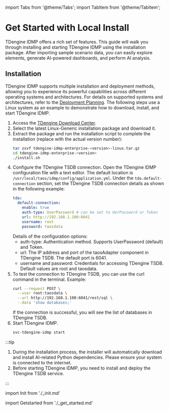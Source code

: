 import Tabs from '@theme/Tabs';
import TabItem from '@theme/TabItem';

# Get Started with Local Install

TDengine IDMP offers a rich set of features. This guide will walk you through installing and starting TDengine IDMP using the installation package. After importing sample scenario data, you can easily explore elements, generate AI-powered dashboards, and perform AI analysis.

## Installation

TDengine IDMP supports multiple installation and deployment methods, allowing you to experience its powerful capabilities across different operating systems and architectures. For details on supported systems and architectures, refer to the [Deployment Planning](../operation/planning). The following steps use a Linux system as an example to demonstrate how to download, install, and start TDengine IDMP.

1. Access the [TDengine Download Center](https://www.taosdata.com/download-center?product=TDengine+IDMP-Enterprise).
1. Select the latest Linux-Generic installation package and download it.
1. Extract the package and run the installation script to complete the installation (replace <version> with the actual version number):
   ```bash
   tar zxvf tdengine-idmp-enterprise-<version>-linux.tar.gz 
   cd tdengine-idmp-enterprise-<version>
   ./install.sh
   ```
1. Configure the TDengine TSDB connection. Open the TDengine IDMP configuration file with a text editor. The default location is `/usr/local/taos/idmp/config/application.yml`. Under the `tda.default-connection` section, set the TDengine TSDB connection details as shown in the following example:
   ```yaml
   tda:
     default-connection:
       enable: true
       auth-type: UserPassword # can be set to UerPassword or Token
       url: http://192.168.1.100:6041
       username: root
       password: taosdata
   ```
   Details of the configuration options:
     - auth-type: Authentication method. Supports UserPassword (default) and Token.
     - url: The IP address and port of the taosAdapter component in TDengine TSDB. The default port is 6041.
     - username and password: Credentials for accessing TDengine TSDB. Default values are root and taosdata.
1. To test the connection to TDengine TSDB, you can use the curl command in the terminal. Example:
   ```bash
   curl --request POST \
     --user root:taosdata \
     --url http://192.168.1.100:6041/rest/sql \
     --data 'show databases;'
   ```
   If the connection is successful, you will see the list of databases in TDengine TSDB.
1. Start TDengine IDMP.
   ```bash
   svc-tdengine-idmp start
   ```

:::tip

1. During the installation process, the installer will automatically download and install AI-related Python dependencies. Please ensure your system is connected to the internet.
1. Before starting TDengine IDMP, you need to install and deploy the TDengine TSDB service.

:::

import Init from './_init.md'

<Init />

import Getstarted from './_get_started.md'

<Getstarted />